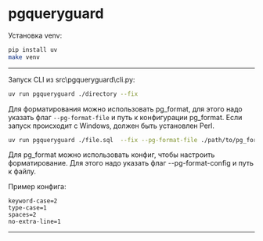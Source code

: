 # pgqueryguard

Установка venv:
```bash
pip install uv
make venv
```

---

Запуск CLI из src\pgqueryguard\cli.py:
```bash
uv run pgqueryguard ./directory --fix
```

Для форматирования можно использовать pg_format, для этого надо указать флаг `--pg-format-file` и путь к конфигурации pg_format. Если запуск происходит с Windows, должен быть установлен Perl.

```bash
uv run pgqueryguard ./file.sql  --fix --pg-format-file ./path/to/pg_formatter
```

Для pg_format можно использовать конфиг, чтобы настроить форматирование. Для этого надо указать флаг --pg-format-config и путь к файлу.

Пример конфига:

```
keyword-case=2
type-case=1
spaces=2
no-extra-line=1
```

---
